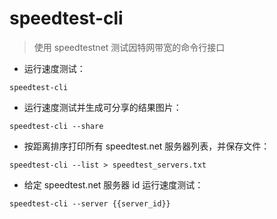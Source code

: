 # speedtest-cli

> 使用 speedtestnet 测试因特网带宽的命令行接口

- 运行速度测试：

`speedtest-cli`

- 运行速度测试并生成可分享的结果图片：

`speedtest-cli --share`

- 按距离排序打印所有 speedtest.net 服务器列表，并保存文件：

`speedtest-cli --list > speedtest_servers.txt`

- 给定 speedtest.net 服务器 id 运行速度测试：

`speedtest-cli --server {{server_id}}`

[#]: contributors: ([jim.大团结])